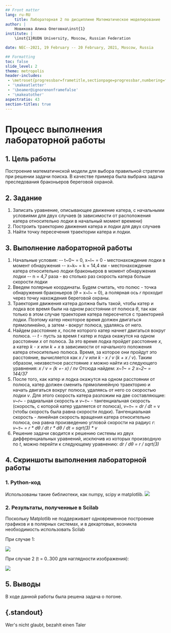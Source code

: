 ```yaml
---
## Front matter
lang: ru-RU
	title: Лабораторная 2 по дисциплине Математическое моделирование
author: |
	Новикова Алина Олеговна\inst{1}
institute: |
	\inst{1}RUDN University, Moscow, Russian Federation

date: NEC--2021, 19 February -- 20 February, 2021, Moscow, Russia

## Formatting
toc: false
slide_level: 2
theme: metropolis
header-includes:
 - \metroset{progressbar=frametitle,sectionpage=progressbar,numbering=fraction}
 - '\makeatletter'
 - '\beamer@ignorenonframefalse'
 - '\makeatother'
aspectratio: 43
section-titles: true
---
```


# Процесс выполнения лабораторной работы

## 1. Цель работы
Построение математичнской модели для выбора правильной стратегии при решении задачи поиска. В качестве примера была выбрана задача преследования браконьеров береговой охраной.

## 2. Задание
1. Записать уравнение, описывающее движение катера, с начальными условиями для двух случаев (в зависимости от расположения катера относительно лодки в начальный момент времени)
2. Построить траекторию движения катера и лодки для двух случаев
3. Найти точку пересечения траектории катера и лодки.

## 3. Выполнение лабораторной работы
1. Начальные условия:
-- t~0~ = 0,  x~l~ = 0 - местонахождение лодки в момент обнаружения
-- х~k~ = k =  14,4 км - местонахождение катера относительно лодки браконьеров в момент обнаружения лодки
-- n = 4,7 раза - во столько раз скорость катера больше скорости лодки
2. Введем полярные координаты. Будем считать, что полюс - точка обнаружения браконьеров (*θ* = x~l~ = 0), а полярная ось *r* проходит через точку нахождения береговой охраны.
3. Траектория движения катера должна быть такой, чтобы катер и лодка все время были на одном расстоянии от полюса *θ*, так как только в этом случае траектория катера пересечется с траекторией лодки.
Поэтому катер некоторое время должен двигаться прямолинейно, а затем - вокруг полюса, удаляясь от него.
4. Найдем расстояние *х*, после которого катер начнет двигаться вокруг полюса.
-- *t* - пусть за время *t* катер и лодка окажутся на одном расстоянии *х* от полюса. За это время лодка пройдет расстояние *x*, а катер *k - x* или *k + x* в зависимости от начального положения катера относительно полюса. Время, за которое они пройдут это расстояние, вычисляется как *x / v* или *k - x / v* (*k + x / v*). Таким образом, неизвестное расстояние *x* можно найти из следующего уравнения:
*x / v = (k +- x) / nv*
Отсюда найдем:
*х~1~ = 2*
*х~2~ = 144/37*
5. После того, как катер и лодка окажутся на одном расстоянии от полюса, катер должен сменить прямолинейную траекторию и начать двигаться вокруг полюса, удаляясь от него со скоростью лодки *v*. Для этого скорость катера разложим на две составляющие:
*v~r~* - радиальная скорость и *v~τ~* - тангенциальная скорость (скорость, с которой катер удаляется от полюса), *v~τ~* = *dr / dt* = v (чтобы скорость была равна скорости лодки).
Тангенциальная скорость - линейная скорость вращения катера относительно полюса, она равна произведению угловой скорости на радиус *r*:
*v~τ~ = r * dθ / dt*
*r * dθ / dt = sqrt(3) * v*
6. Решение задачи сводится к решению системы из двух дифференциальных уравнений, исключив из которых производную по *t*, можно перейти к следующему уравнению:
*dr / dθ = r / sqrt(3)*

## 4. Скриншоты выполнения лабораторной работы
### 1. Python-код
Использованы такие библиотеки, как numpy, scipy и matplotlib.
![](C:\Users\quatt\Pictures\Screenshots\Снимок_экрана_(35).png)

### 2. Результаты, полученные в Scilab
Поскольку Matplotlib не поддерживает одновременное построение графиков и в полярных системах, и в декартовых, возникла необходимость использовать Scilab

При случае 1:

![](C:\Users\quatt\Pictures\Screenshots\Снимок_экрана_(37).png)

При случае 2 (t = 0..300 для наглядности изображения):

![](C:\Users\quatt\Pictures\Screenshots\Снимок_экрана_(36).png)

## 5. Выводы

В ходе данной работы была решена задача о погоне.



## {.standout}

Wer's nicht glaubt, bezahlt einen Taler
